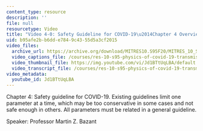 ```yaml
---
content_type: resource
description: ''
file: null
resourcetype: Video
title: "Video 4-0: Safety Guideline for COVID-19\u2014Chapter 4 Overview"
uid: b95afe2b-b6dd-e784-9c43-55d5a3cf2015
video_files:
  archive_url: https://archive.org/download/MITRES10.S95F20/MITRES_10_S95F20_0400_300k.mp4
  video_captions_file: /courses/res-10-s95-physics-of-covid-19-transmission-fall-2020/29f87961a608529097fdffdeb53935d1_Jd1BTtUqLBA.vtt
  video_thumbnail_file: https://img.youtube.com/vi/Jd1BTtUqLBA/default.jpg
  video_transcript_file: /courses/res-10-s95-physics-of-covid-19-transmission-fall-2020/661af8d020723010f4000ee4db950fdf_Jd1BTtUqLBA.pdf
video_metadata:
  youtube_id: Jd1BTtUqLBA
---
```


Chapter 4: Safety guideline for COVID-19. Existing guidelines limit one parameter at a time, which may be too conservative in some cases and not safe enough in others. All parameters must be related in a general guideline.

Speaker: Professor Martin Z. Bazant